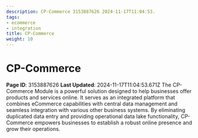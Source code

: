 ```yaml
---
description: CP-Commerce 3153887626 2024-11-17T11:04:53.
tags:
- ecommerce
- integration
title: CP-Commerce
weight: 10
---
```


# CP-Commerce
**Page ID**: 3153887626
**Last Updated**: 2024-11-17T11:04:53.671Z
The CP-Commerce Module is a powerful solution designed to help businesses offer products and services online. It serves as an integrated platform that combines eCommerce capabilities with central data management and seamless integration with various other business systems. By eliminating duplicated data entry and providing operational data lake functionality, CP-Commerce empowers businesses to establish a robust online presence and grow their operations.